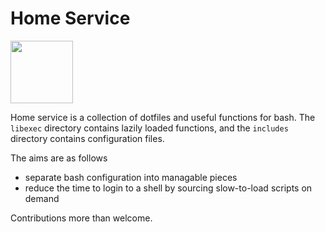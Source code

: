 # Home Service
<img src="http://i.imgur.com/8hEPO2u.png" width=100 />

Home service is a collection of dotfiles and useful functions for bash. The `libexec` directory contains lazily loaded functions, and the `includes` directory contains configuration files.

The aims are as follows

* separate bash configuration into managable pieces
* reduce the time to login to a shell by sourcing slow-to-load scripts on demand

Contributions more than welcome.
